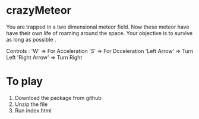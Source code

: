 # crazyMeteor

You are trapped in a two dimensional meteor field. Now these meteor have have their own life of roaming around the space. Your objective is to survive as long as possible .

Controls :
            'W' => For Acceleration
            'S' => For Dcceleration
            'Left Arrow' => Turn Left
            'Right Arrow' => Turn Right

# To play

1. Download the package from github
2. Unzip the file
3. Run index.html
